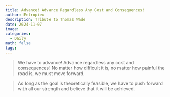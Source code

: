 ```yaml
---
title: Advance! Advance Regardless Any Cost and Consequences!
author: Entropiex
description: Tribute to Thomas Wade
date: 2024-11-07
image: 
categories:
  - Daily
math: false
tags:
---
```


>We have to advance! Advance regardless any cost and consequences! No matter how difficult it is, no matter how painful the road is, we must move forward.

>As long as the goal is theoretically feasible, we have to push forward with all our strength and believe that it will be achieved.


